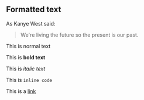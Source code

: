 ## Formatted text

As Kanye West said:

> We're living the future so
> the present is our past.

This is normal text

This is **bold text**

This is *italic text*

This is `inline code`

This is a [link](www.google.com)
